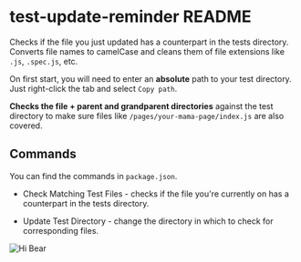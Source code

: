 # test-update-reminder README

Checks if the file you just updated has a counterpart in the tests directory. Converts file names to camelCase and cleans them of file extensions like `.js`, `.spec.js`, etc.

On first start, you will need to enter an **absolute** path to your test directory. Just right-click the tab and select `Copy path`.

**Checks the file + parent and grandparent directories** against the test directory to make sure files like `/pages/your-mama-page/index.js` are also covered.

## Commands

You can find the commands in `package.json`.

- Check Matching Test Files - checks if the file you're currently on has a counterpart in the tests directory.

- Update Test Directory - change the directory in which to check for corresponding files.

![Hi Bear](https://media.tenor.com/jjADcY68aA0AAAAM/waving-bear-hi.gif)
